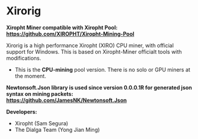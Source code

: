 # Xirorig
**Xiropht Miner compatible with Xiropht Pool: https://github.com/XIROPHT/Xiropht-Mining-Pool**

Xirorig is a high performance Xiropht (XIRO) CPU miner, with official support for Windows. This is based on Xiropht-Miner officialt tools with modifications.

- This is the **CPU-mining** pool version. There is no solo or GPU miners at the moment.

**Newtonsoft.Json library is used since version 0.0.0.1R for generated json syntax on mining packets: https://github.com/JamesNK/Newtonsoft.Json**

**Developers:**

- Xiropht (Sam Segura)
- The Dialga Team (Yong Jian Ming)
